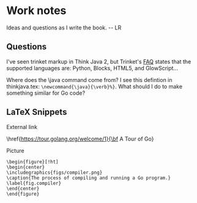 # Work notes

Ideas and questions as I write the book. -- LR

## Questions

I've seen trinket markup in Think Java 2, but Trinket's [FAQ](https://trinket.io/faq) states that the supported languages are: Python, Blocks, HTML5, and GlowScript...

Where does the \java command come from? I see this defintion in thinkjava.tex: `\newcommand{\java}{\verb}%}`. What should I do to make something similar for Go code?

## LaTeX Snippets

External link

\href{https://tour.golang.org/welcome/1}{\bf A Tour of Go}

Picture

```
\begin{figure}[!ht]
\begin{center}
\includegraphics{figs/compiler.png}
\caption{The process of compiling and running a Go program.}
\label{fig.compiler}
\end{center}
\end{figure}
```